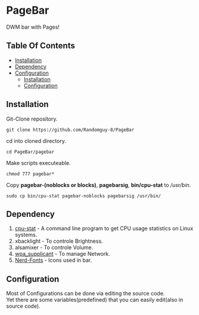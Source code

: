 # PageBar
DWM bar with Pages!


## Table Of Contents
- [Installation](#installation)
- [Dependency](#dependency)
- [Configuration](#configuration)
  - [Installation](#installation)
  - [Configuration](#configuration)

## Installation
Git-Clone repository.

`git clone https://github.com/Randomguy-8/PageBar`

cd into cloned directory.

`cd PageBar/pagebar`

Make scripts executeable.

`chmod 777 pagebar*`

Copy **pagebar-(noblocks or blocks)**, **pagebarsig**, **bin/cpu-stat** to */usr/bin*.

`sudo cp bin/cpu-stat pagebar-noblocks pagebarsig /usr/bin/`

## Dependency
1) [cpu-stat](https://github.com/vivaladav/cpu-stat)  -  A command line program to get CPU usage statistics on Linux systems.<br>
2) xbacklight  - To controle Brightness.<br>
3) alsamixer - To controle Volume.<br>
4) [wpa_supplicant](https://w1.fi/wpa_supplicant/) - To manage Network.
5) [Nerd-Fonts](https://github.com/ryanoasis/nerd-fonts) - Icons used in bar.

## Configuration
Most of Configurations can be done via editing the source code.<br>
Yet there are some variables(predefined) that you can easily edit(also in source code).



